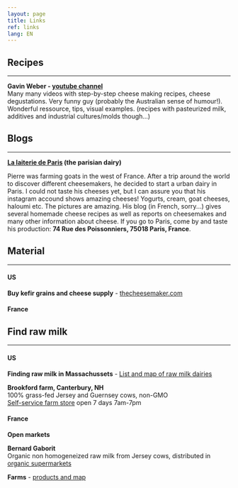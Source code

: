 ```yaml
---
layout: page
title: Links
ref: links
lang: EN
---
```


## Recipes
---

**Gavin Weber - [youtube channel](https://www.youtube.com/channel/UCE31MqUy6nIMJ_f8y4R3_AA)**
<span style="line-height:10px;"><br></span> 
Many many videos with step-by-step cheese making recipes, cheese degustations. Very funny guy (probably the Australian sense of humour!). 
Wonderful ressource, tips, visual examples. (recipes with pasteurized milk, additives and industrial cultures/molds though...)


## Blogs
---

**[La laiterie de Paris](http://lalaiteriedeparis.blogspot.com/) (the parisian dairy)**

Pierre was farming goats in the west of France. After a trip around the world to discover different cheesemakers, he decided
to start a urban dairy in Paris.
I could not taste his cheeses yet, but I can assure you that his instagram accound shows amazing cheeses!
Yogurts, cream, goat cheeses, haloumi etc. The pictures are amazing.
His blog (in French, sorry...) gives several homemade cheese recipes as well as reports on cheesemakes and many other
information about cheese.
If you go to Paris, come by and taste his production:  **74 Rue des Poissonniers, 75018 Paris, France**.

## Material
---

#### US
**Buy kefir grains and cheese supply** - 
[thecheesemaker.com](https://www.thecheesemaker.com/)

#### France



## Find raw milk
---

#### US

**Finding raw milk in Massachussets** - 
[List and map of raw milk dairies](https://www.nofamass.org/raw-milk)

**Brookford farm, Canterbury, NH**
<span style="line-height:10px;"><br></span> 
100% grass-fed Jersey and Guernsey cows, non-GMO
<span style="line-height:10px;"><br></span> 
[Self-service farm store](http://www.brookfordfarm.com/farm-store) open 7 days 7am-7pm

#### France

**Open markets**

**Bernard Gaborit**
<span style="line-height:10px;"><br></span> 
Organic non homogeneized raw milk from Jersey cows, distributed in [organic supermarkets](https://www.bernardgaborit.fr/ou-nous-trouver/les-magasins-distributeurs)

**Farms** - [products and map](https://www.bienvenue-a-la-ferme.com/)